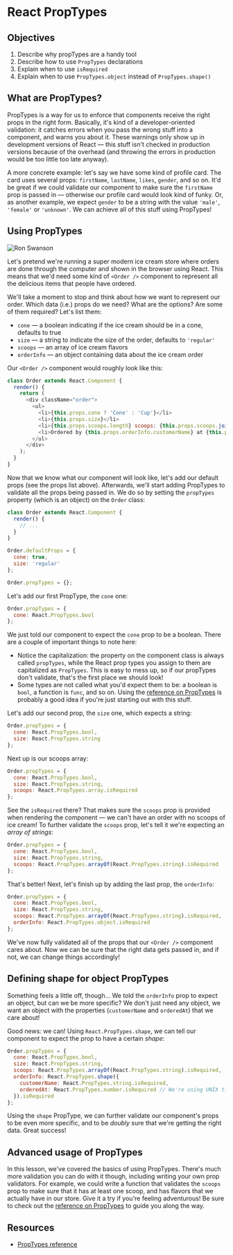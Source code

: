 # React PropTypes

## Objectives
1. Describe why propTypes are a handy tool
2. Describe how to use `PropTypes` declarations
3. Explain when to use `isRequired`
4. Explain when to use `PropTypes.object` instead of `PropTypes.shape()`

## What are PropTypes?
PropTypes is a way for us to enforce that components receive the right props in the right form. Basically, it's kind of
a developer-oriented validation: it catches errors when you pass the wrong stuff into a component, and warns you about
it. These warnings only show up in development versions of React — this stuff isn't checked in production versions
because of the overhead (and throwing the errors in production would be too little too late anyway).

A more concrete example: let's say we have some kind of profile card. The card uses several props: `firstName`,
`lastName`, `likes`, `gender`, and so on. It'd be great if we could validate our component to make sure the `firstName`
prop is passed in — otherwise our profile card would look kind of funky. Or, as another example, we expect `gender` to
be a string with the value `'male'`, `'female'` or `'unknown'`. We can achieve all of this stuff using PropTypes!

## Using PropTypes
![Ron Swanson](https://media.giphy.com/media/TyjjBG7GNdFxS/giphy.gif)

Let's pretend we're running a super modern ice cream store where orders are done through the computer and shown in the
browser using React. This means that we'd need some kind of `<Order />` component to represent all the delicious items
that people have ordered.

We'll take a moment to stop and think about how we want to represent our order. Which data (i.e.) props do we need? What
are the options? Are some of them required? Let's list them:

- `cone` — a boolean indicating if the ice cream should be in a cone, defaults to true
- `size` — a string to indicate the size of the order, defaults to `'regular'`
- `scoops` — an array of ice cream flavors
- `orderInfo` — an object containing data about the ice cream order

Our `<Order />` component would roughly look like this:

```js
class Order extends React.Component {
  render() {
    return (
      <div className="order">
        <ul>
          <li>{this.props.cone ? 'Cone' : 'Cup'}</li>
          <li>{this.props.size}</li>
          <li>{this.props.scoops.length} scoops: {this.props.scoops.join(', ')}</li>
          <li>Ordered by {this.props.orderInfo.customerName} at {this.props.orderInfo.orderedAt}.</li>
        </ul>
      </div>
    );
  }
}
```

Now that we know what our component will look like, let's add our default props (see the props list above). Afterwards,
we'll start adding PropTypes to validate all the props being passed in. We do so by setting the `propTypes` property
(which is an object) on the `Order` class:

```js
class Order extends React.Component {
  render() {
    // ...
  }
}

Order.defaultProps = {
  cone: true,
  size: 'regular'
};

Order.propTypes = {};
```

Let's add our first PropType, the `cone` one:

```js
Order.propTypes = {
  cone: React.PropTypes.bool
};
```

We just told our component to expect the `cone` prop to be a boolean. There are a couple of important things to note
here:
 
- Notice the capitalization: the property on the component class is always called `propTypes`, while
the React prop types you assign to them are capitalized as `PropTypes`. This is easy to mess up, so if our propTypes
don't validate, that's the first place we should look!
- Some types are not called what you'd expect them to be: a boolean is `bool`, a function is `func`, and so on. Using
the [reference on PropTypes][proptypes-reference] is
probably a good idea if you're just starting out with this stuff.

Let's add our second prop, the `size` one, which expects a string:

```js
Order.propTypes = {
  cone: React.PropTypes.bool,
  size: React.PropTypes.string
};
```

Next up is our scoops array:

```js
Order.propTypes = {
  cone: React.PropTypes.bool,
  size: React.PropTypes.string,
  scoops: React.PropTypes.array.isRequired
};
```

See the `isRequired` there? That makes sure the `scoops` prop is provided when rendering the component — we can't have
an order with no scoops of ice cream! To further validate the `scoops` prop, let's tell it we're expecting an _array of
strings_:

```js
Order.propTypes = {
  cone: React.PropTypes.bool,
  size: React.PropTypes.string,
  scoops: React.PropTypes.arrayOf(React.PropTypes.string).isRequired
};
```

That's better! Next, let's finish up by adding the last prop, the `orderInfo`:

```js
Order.propTypes = {
  cone: React.PropTypes.bool,
  size: React.PropTypes.string,
  scoops: React.PropTypes.arrayOf(React.PropTypes.string).isRequired,
  orderInfo: React.PropTypes.object.isRequired
};
```

We've now fully validated all of the props that our `<Order />` component cares about. Now we can be sure that the right
data gets passed in, and if not, we can change things accordingly!

## Defining shape for object PropTypes
Something feels a little off, though... We told the `orderInfo` prop to expect an object, but can we be more specific?
We don't just need any object, we want an object with the properties (`customerName` and `orderedAt`) that we care
about!

Good news: we can! Using `React.PropTypes.shape`, we can tell our component to expect the prop to have a certain _shape_:

```js
Order.propTypes = {
  cone: React.PropTypes.bool,
  size: React.PropTypes.string,
  scoops: React.PropTypes.arrayOf(React.PropTypes.string).isRequired,
  orderInfo: React.PropTypes.shape({
    customerName: React.PropTypes.string.isRequired,
    orderedAt: React.PropTypes.number.isRequired // We're using UNIX timestamps here
  }).isRequired
};
```

Using the `shape` PropType, we can further validate our component's props to be even more specific, and to be _doubly_
sure that we're getting the right data. Great success!

## Advanced usage of PropTypes
In this lesson, we've covered the basics of using PropTypes. There's much more validation you can do with it though,
including writing your own prop validators. For example, we could write a function that validates the `scoops` prop to
make sure that it has at least one scoop, and has flavors that we actually have in our store. Give it a try if you're
feeling adventurous! Be sure to check out the [reference on PropTypes][proptypes-reference] to guide you along the way.

## Resources
- [PropTypes reference][proptypes-reference]

[proptypes-reference]: [https://facebook.github.io/react/docs/reusable-components.html#prop-validation]
